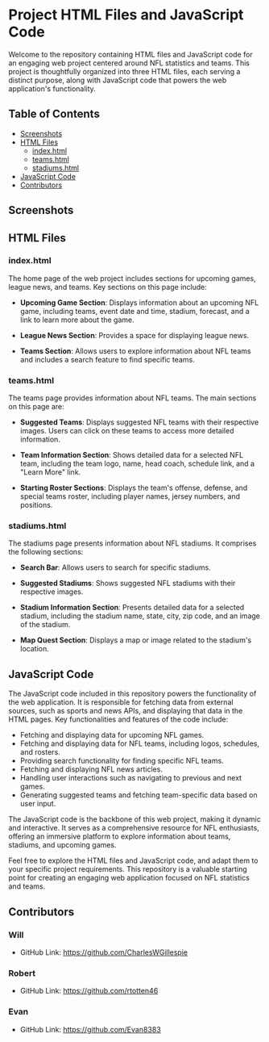 # Project HTML Files and JavaScript Code

Welcome to the repository containing HTML files and JavaScript code for an engaging web project centered around NFL statistics and teams. This project is thoughtfully organized into three HTML files, each serving a distinct purpose, along with JavaScript code that powers the web application's functionality.

## Table of Contents
- [Screenshots](#screenshots)
- [HTML Files](#html-files)
   - [index.html](#indexhtml)
   - [teams.html](#teamshtml)
   - [stadiums.html](#stadiumshtml)
- [JavaScript Code](#javascript-code)
- [Contributors](#contributors)

## Screenshots



## HTML Files

### index.html

The home page of the web project includes sections for upcoming games, league news, and teams. Key sections on this page include:

- **Upcoming Game Section**: Displays information about an upcoming NFL game, including teams, event date and time, stadium, forecast, and a link to learn more about the game.

- **League News Section**: Provides a space for displaying league news.

- **Teams Section**: Allows users to explore information about NFL teams and includes a search feature to find specific teams.

### teams.html

The teams page provides information about NFL teams. The main sections on this page are:

- **Suggested Teams**: Displays suggested NFL teams with their respective images. Users can click on these teams to access more detailed information.

- **Team Information Section**: Shows detailed data for a selected NFL team, including the team logo, name, head coach, schedule link, and a "Learn More" link.

- **Starting Roster Sections**: Displays the team's offense, defense, and special teams roster, including player names, jersey numbers, and positions.

### stadiums.html

The stadiums page presents information about NFL stadiums. It comprises the following sections:

- **Search Bar**: Allows users to search for specific stadiums.

- **Suggested Stadiums**: Shows suggested NFL stadiums with their respective images.

- **Stadium Information Section**: Presents detailed data for a selected stadium, including the stadium name, state, city, zip code, and an image of the stadium.

- **Map Quest Section**: Displays a map or image related to the stadium's location.

## JavaScript Code

The JavaScript code included in this repository powers the functionality of the web application. It is responsible for fetching data from external sources, such as sports and news APIs, and displaying that data in the HTML pages. Key functionalities and features of the code include:

- Fetching and displaying data for upcoming NFL games.
- Fetching and displaying data for NFL teams, including logos, schedules, and rosters.
- Providing search functionality for finding specific NFL teams.
- Fetching and displaying NFL news articles.
- Handling user interactions such as navigating to previous and next games.
- Generating suggested teams and fetching team-specific data based on user input.

The JavaScript code is the backbone of this web project, making it dynamic and interactive. It serves as a comprehensive resource for NFL enthusiasts, offering an immersive platform to explore information about teams, stadiums, and upcoming games.

Feel free to explore the HTML files and JavaScript code, and adapt them to your specific project requirements. This repository is a valuable starting point for creating an engaging web application focused on NFL statistics and teams.

## Contributors

### Will
- GitHub Link: https://github.com/CharlesWGillespie
### Robert
- GitHub Link: https://github.com/rtotten46
### Evan
- GitHub Link: https://github.com/Evan8383